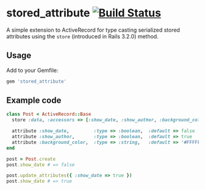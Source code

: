 # stored_attribute [![Build Status](https://secure.travis-ci.org/Arjeno/stored_attribute.png?branch=master)](http://travis-ci.org/Arjeno/stored_attribute)

A simple extension to ActiveRecord for type casting serialized stored attributes using the `store` (introduced in Rails 3.2.0) method.

## Usage

Add to your Gemfile:

```ruby
gem 'stored_attribute'
```

## Example code

```ruby
class Post < ActiveRecord::Base
  store :data, :accessors => [:show_date, :show_author, :background_color]

  attribute :show_date,         :type => :boolean,  :default => false
  attribute :show_author,       :type => :boolean,  :default => true
  attribute :background_color,  :type => :string,   :default => '#FFFFFF'
end

post = Post.create
post.show_date # => false

post.update_attributes({ :show_date => true })
post.show_date # => true
```